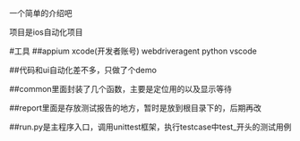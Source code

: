 一个简单的介绍吧

项目是ios自动化项目

#工具
##appium xcode(开发者账号) webdriveragent python vscode

##代码和ui自动化差不多，只做了个demo

##common里面封装了几个函数，主要是定位用的以及显示等待

##report里面是存放测试报告的地方，暂时是放到根目录下的，后期再改

##run.py是主程序入口，调用unittest框架，执行testcase中test_开头的测试用例



